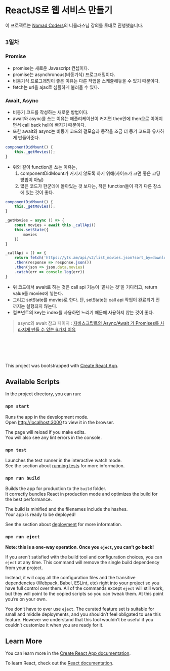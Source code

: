 ReactJS로 웹 서비스 만들기
=========================
이 프로젝트는 [Nomad Coders](https://academy.nomadcoders.co/)의 니콜라스님 강의를 토대로 진행했습니다.

## `3일차`
### Promise
- promise는 새로운 Javascript 컨셉이다.
- promise는 asynchronous(비동기식) 프로그래밍이다.
- 비동기식 프로그래밍이 좋은 이유는 다른 작업을 스케쥴해놓을 수 있기 때문이다.
- fetch는 url을 ajax로 심플하게 불러올 수 있다.<br>

### Await, Async
- 비동기 코드를 작성하는 새로운 방법이다.
- await와 async를 쓰는 이유는 애플리케이션이 커지면 then안에 then으로 이어지면서 call back hell에 빠지기 때문이다.
- 또한 await와 async는 비동기 코드의 겉모습과 동작을 조금 더 동기 코드와 유사하게 만들어준다.
```javascript
componentDidMount() {
    this._getMovies();
}
```
- 위와 같이 function을 쓰는 이유는,
     1. componentDidMount가 커지지 않도록 하기 위해(사이즈가 크면 좋은 코딩 방법이 아님)
     2. 많은 코드가 한군데에 몰아있는 것 보다는, 작은 function들이 각기 다른 장소에 있는 것이 좋다.
```javascript
componentDidMount() {
    this._getMovies();
}

_getMovies = async () => {
    const movies = await this._callApi()
    this.setState({
        movies
    })
}

_callApi = () => {
    return fetch('https://yts.am/api/v2/list_movies.json?sort_by=download_count')
    .then(response => response.json())
    .then(json => json.data.movies)
    .catch(err => console.log(err))
}
```
- 위 코드에서 await로 하는 것은 call api 기능이 '끝나는 것'을 기다리고, return value를 movies에 넣는다.
- 그리고 setState를 movies로 한다. 단, setState는 call api 작업이 완료되기 전 까지는 실행되지 않는다.
- 컴포넌트의 key는 index를 사용하면 느리기 때문에 사용하지 않는 것이 좋다.

> async와 await 참고 페이지 : [자바스크립트의 Async/Await 가 Promises를 사라지게 만들 수 있는 6가지 이유](https://medium.com/@constell99/%EC%9E%90%EB%B0%94%EC%8A%A4%ED%81%AC%EB%A6%BD%ED%8A%B8%EC%9D%98-async-await-%EA%B0%80-promises%EB%A5%BC-%EC%82%AC%EB%9D%BC%EC%A7%80%EA%B2%8C-%EB%A7%8C%EB%93%A4-%EC%88%98-%EC%9E%88%EB%8A%94-6%EA%B0%80%EC%A7%80-%EC%9D%B4%EC%9C%A0-c5fe0add656c)



<br><br>
---
This project was bootstrapped with [Create React App](https://github.com/facebook/create-react-app).

## Available Scripts

In the project directory, you can run:

### `npm start`

Runs the app in the development mode.<br>
Open [http://localhost:3000](http://localhost:3000) to view it in the browser.

The page will reload if you make edits.<br>
You will also see any lint errors in the console.

### `npm test`

Launches the test runner in the interactive watch mode.<br>
See the section about [running tests](https://facebook.github.io/create-react-app/docs/running-tests) for more information.

### `npm run build`

Builds the app for production to the `build` folder.<br>
It correctly bundles React in production mode and optimizes the build for the best performance.

The build is minified and the filenames include the hashes.<br>
Your app is ready to be deployed!

See the section about [deployment](https://facebook.github.io/create-react-app/docs/deployment) for more information.

### `npm run eject`

**Note: this is a one-way operation. Once you `eject`, you can’t go back!**

If you aren’t satisfied with the build tool and configuration choices, you can `eject` at any time. This command will remove the single build dependency from your project.

Instead, it will copy all the configuration files and the transitive dependencies (Webpack, Babel, ESLint, etc) right into your project so you have full control over them. All of the commands except `eject` will still work, but they will point to the copied scripts so you can tweak them. At this point you’re on your own.

You don’t have to ever use `eject`. The curated feature set is suitable for small and middle deployments, and you shouldn’t feel obligated to use this feature. However we understand that this tool wouldn’t be useful if you couldn’t customize it when you are ready for it.

## Learn More

You can learn more in the [Create React App documentation](https://facebook.github.io/create-react-app/docs/getting-started).

To learn React, check out the [React documentation](https://reactjs.org/).
